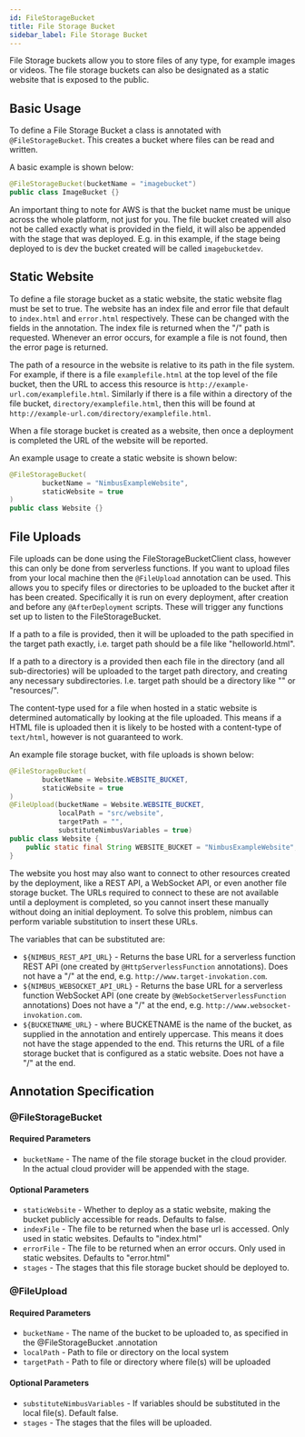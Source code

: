 ```yaml
---
id: FileStorageBucket
title: File Storage Bucket
sidebar_label: File Storage Bucket
---
```


File Storage buckets allow you to store files of any type, for example images or videos. The file storage buckets can also be designated as a static website that is exposed to the public. 

## Basic Usage

To define a File Storage Bucket a class is annotated with `@FileStorageBucket`. This creates a bucket where files can be read and written. 

A basic example is shown below: 

```java
@FileStorageBucket(bucketName = "imagebucket")
public class ImageBucket {}
``` 

An important thing to note for AWS is that the bucket name must be unique across the whole platform, not just for you. The file bucket created will also not be called exactly what is provided in the field, it will also be appended with the stage that was deployed. E.g. in this example, if the stage being deployed to is dev the bucket created will be called `imagebucketdev`.

## Static Website

To define a file storage bucket as a static website, the static website flag must be set to true. The website has an index file and error file that default to `index.html` and `error.html` respectively. These can be changed with the fields in the annotation. The index file is returned when the "/" path is requested. Whenever an error occurs, for example a file is not found, then the error page is returned. 

The path of a resource in the website is relative to its path in the file system. For example, if there is a file `examplefile.html` at the top level of the file bucket, then the URL to access this resource is `http://example-url.com/examplefile.html`. Similarly if there is a file within a directory of the file bucket, `directory/examplefile.html`, then this will be found at `http://example-url.com/directory/examplefile.html`.

When a file storage bucket is created as a website, then once a deployment is completed the URL of the website will be reported.

An example usage to create a static website is shown below:

```java
@FileStorageBucket(
        bucketName = "NimbusExampleWebsite",
        staticWebsite = true
)
public class Website {}
```

## File Uploads

File uploads can be done using the FileStorageBucketClient class, however this can only be done from serverless functions. If you want to upload files from your local machine then the `@FileUpload` annotation can be used. This allows you to specify files or directories to be uploaded to the bucket after it has been created. Specifically it is run on every deployment, after creation and before any `@AfterDeployment` scripts. These will trigger any functions set up to listen to the FileStorageBucket.

If a path to a file is provided, then it will be uploaded to the path specified in the target path exactly, i.e. target path should be a file like "helloworld.html".

If a path to a directory is a provided then each file in the directory (and all sub-directories) will be uploaded to the target path directory, and creating any necessary subdirectories. I.e. target path should be a directory like "" or "resources/".

The content-type used for a file when hosted in a static website is determined automatically by looking at the file uploaded. This means if a HTML file is uploaded then it is likely to be hosted with a content-type of `text/html`, however is not guaranteed to work.

An example file storage bucket, with file uploads is shown below:
```java
@FileStorageBucket(
        bucketName = Website.WEBSITE_BUCKET,
        staticWebsite = true
)
@FileUpload(bucketName = Website.WEBSITE_BUCKET,
            localPath = "src/website",
            targetPath = "",
            substituteNimbusVariables = true)
public class Website {
    public static final String WEBSITE_BUCKET = "NimbusExampleWebsite";
}
```

The website you host may also want to connect to other resources created by the deployment, like a REST API, a WebSocket API, or even another file storage bucket. The URLs required to connect to these are not available until a deployment is completed, so you cannot insert these manually without doing an initial deployment. To solve this problem, nimbus can perform variable substitution to insert these URLs. 

The variables that can be substituted are:
* `${NIMBUS_REST_API_URL}` - Returns the base URL for a serverless function REST API (one created by `@HttpServerlessFunction` annotations). Does not have a "/" at the end, e.g. `http://www.target-invokation.com`. 
* `${NIMBUS_WEBSOCKET_API_URL}` - Returns the base URL for a serverless function WebSocket API (one create by `@WebSocketServerlessFunction` annotations) Does not have a "/" at the end, e.g. `http://www.websocket-invokation.com`. 
* `${BUCKETNAME_URL}` - where BUCKETNAME is the name of the bucket, as supplied in the annotation and entirely uppercase. This means it does not have the stage appended to the end. This returns the URL of a file storage bucket that is configured as a static website. Does not have a "/" at the end. 

## Annotation Specification
### @FileStorageBucket
#### Required Parameters
* `bucketName` - The name of the file storage bucket in the cloud provider. In the actual cloud provider will be appended with the stage. 

#### Optional Parameters
* `staticWebsite` - Whether to deploy as a static website, making the bucket publicly accessible for reads. Defaults to false.
* `indexFile` - The file to be returned when the base url is accessed. Only used in static websites. Defaults to "index.html" 
* `errorFile` - The file to be returned when an error occurs. Only used in static websites. Defaults to "error.html" 
* `stages` - The stages that this file storage bucket should be deployed to. 

### @FileUpload
#### Required Parameters
* `bucketName` - The name of the bucket to be uploaded to, as specified in the @FileStorageBucket .annotation
* `localPath` - Path to file or directory on the local system
* `targetPath` - Path to file or directory where file(s) will be uploaded

#### Optional Parameters
* `substituteNimbusVariables` - If variables should be substituted in the local file(s). Default false.
* `stages` - The stages that the files will be uploaded. 

